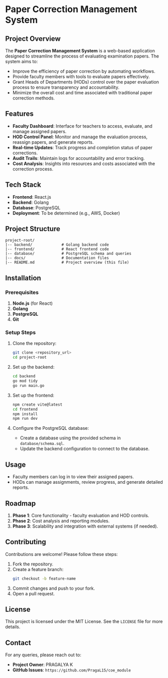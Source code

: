 # Paper Correction Management System

## Project Overview
The **Paper Correction Management System** is a web-based application designed to streamline the process of evaluating examination papers. The system aims to:
- Improve the efficiency of paper correction by automating workflows.
- Provide faculty members with tools to evaluate papers effectively.
- Grant Heads of Departments (HODs) control over the paper evaluation process to ensure transparency and accountability.
- Minimize the overall cost and time associated with traditional paper correction methods.

## Features
- **Faculty Dashboard**: Interface for teachers to access, evaluate, and manage assigned papers.
- **HOD Control Panel**: Monitor and manage the evaluation process, reassign papers, and generate reports.
- **Real-time Updates**: Track progress and completion status of paper corrections.
- **Audit Trails**: Maintain logs for accountability and error tracking.
- **Cost Analysis**: Insights into resources and costs associated with the correction process.

## Tech Stack
- **Frontend**: React.js
- **Backend**: Golang
- **Database**: PostgreSQL
- **Deployment**: To be determined (e.g., AWS, Docker)

## Project Structure
```
project-root/
|-- backend/             # Golang backend code
|-- frontend/            # React frontend code
|-- database/            # PostgreSQL schema and queries
|-- docs/                # Documentation files
|-- README.md            # Project overview (this file)
```

## Installation
### Prerequisites
1. **Node.js** (for React)
2. **Golang**
3. **PostgreSQL**
4. **Git**

### Setup Steps
1. Clone the repository:
   ```bash
   git clone <repository_url>
   cd project-root
   ```

2. Set up the backend:
   ```bash
   cd backend
   go mod tidy
   go run main.go
   ```

3. Set up the frontend:
   ```bash
   npm create vite@latest
   cd frontend
   npm install
   npm run dev
   ```

4. Configure the PostgreSQL database:
   - Create a database using the provided schema in `database/schema.sql`.
   - Update the backend configuration to connect to the database.

## Usage
- Faculty members can log in to view their assigned papers.
- HODs can manage assignments, review progress, and generate detailed reports.

## Roadmap
1. **Phase 1**: Core functionality - faculty evaluation and HOD controls.
2. **Phase 2**: Cost analysis and reporting modules.
3. **Phase 3**: Scalability and integration with external systems (if needed).

## Contributing
Contributions are welcome! Please follow these steps:
1. Fork the repository.
2. Create a feature branch:
   ```bash
   git checkout -b feature-name
   ```
3. Commit changes and push to your fork.
4. Open a pull request.

## License
This project is licensed under the MIT License. See the `LICENSE` file for more details.

## Contact
For any queries, please reach out to:
- **Project Owner**: PRAGALYA K 
- **GitHub Issues**: `https://github.com/PragaL15/coe_module`
